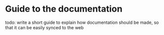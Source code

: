 # Guide to the documentation

todo: write a short guide to explain how documentation should be made, so that it can be easily synced to the web